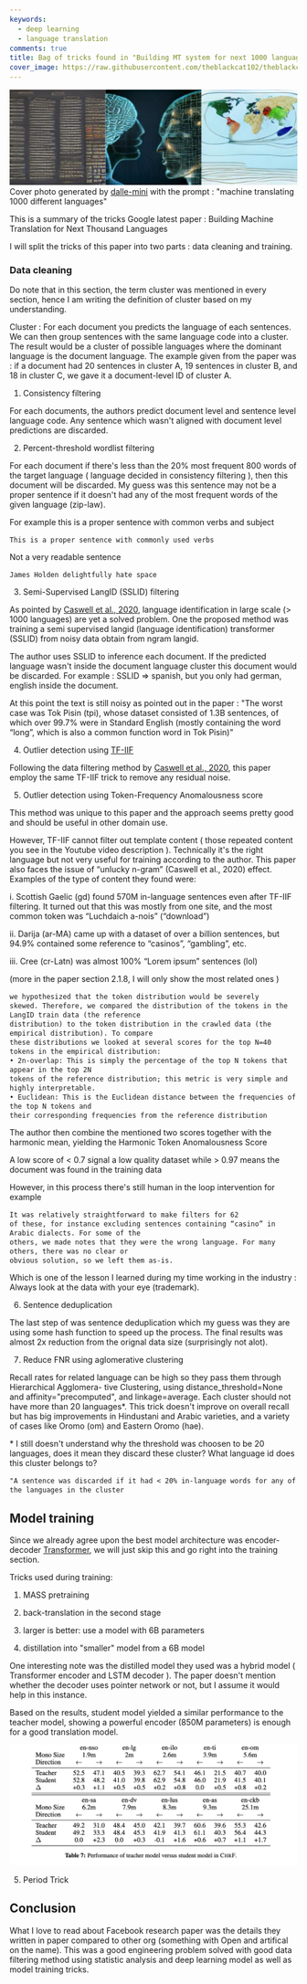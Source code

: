 ```yaml
---
keywords:
  - deep learning
  - language translation
comments: true
title: Bag of tricks found in "Building MT system for next 1000 languages"
cover_image: https://raw.githubusercontent.com/theblackcat102/theblackcat102.github.io/master/images/mt_1k_cover.png
---
```


![Cover photo generated by dalle-mini with the prompt : "machine translating 1000 different languages"](https://raw.githubusercontent.com/theblackcat102/theblackcat102.github.io/master/images/mt_1k_cover.png)
Cover photo generated by [dalle-mini](https://huggingface.co/spaces/dalle-mini/dalle-mini) with the prompt : "machine translating 1000 different languages"


This is a summary of the tricks Google latest paper : Building Machine Translation for Next Thousand Languages

I will split the tricks of this paper into two parts : data cleaning and training.


### Data cleaning

Do note that in this section, the term cluster was mentioned in every section, hence I am writing the definition of cluster based on my understanding.

Cluster : For each document you predicts the language of each sentences. We can then group sentences with the same language code into a cluster. The result would be a cluster of possible languages where the dominant language is the document language. The example given from the paper was : if a document had 20 sentences in cluster A, 19 sentences in cluster B, and 18 in cluster C, we gave it a document-level ID of cluster A.

1. Consistency filtering

For each documents, the authors predict document level and sentence level language code. Any sentence which wasn't aligned with document level predictions are discarded.


2. Percent-threshold wordlist filtering

For each document if there's less than the 20% most frequent 800 words of the target language ( language decided in consistency filtering ), then this document will be discarded. My guess was this sentence may not be a proper sentence if it doesn't had any of the most frequent words of the given language (zip-law).

For example this is a proper sentence with common verbs and subject

```
This is a proper sentence with commonly used verbs 
```

Not a very readable sentence

```
James Holden delightfully hate space 
```

3. Semi-Supervised LangID (SSLID) filtering

As pointed by [Caswell et al., 2020](https://arxiv.org/pdf/2010.14571.pdf), language identification in large scale (> 1000 languages) are yet a solved problem. One the proposed method was training a semi supervised langid (language identification) transformer (SSLID) from noisy data obtain from ngram langid.

The author uses SSLID to inference each document. If the predicted language wasn't inside the document language cluster this document would be discarded. For example : SSLID => spanish, but you only had german, english inside the document.

At this point the text is still noisy as pointed out in the paper : "The worst case was Tok Pisin (tpi), whose dataset consisted of 1.3B sentences, of which over 99.7% were in Standard English (mostly containing the word “long”, which is also a common function word in Tok Pisin)"

4. Outlier detection using [TF-IIF](https://github.com/google-research-datasets/TF-IDF-IIF-top100-wordlists)

Following the data filtering method by [Caswell et al., 2020](https://arxiv.org/pdf/2010.14571.pdf), this paper employ the same TF-IIF trick to remove any residual noise.

5. Outlier detection using Token-Frequency Anomalousness score

This method was unique to this paper and the approach seems pretty good and should be useful in other domain use.

However, TF-IIF cannot filter out template content ( those repeated content you see in the Youtube video description ). Technically it's the right language but not very useful for training according to the author. This paper also faces the issue of “unlucky n-gram” (Caswell et al., 2020) effect. Examples of the
type of content they found were:

i. Scottish Gaelic (gd) found 570M in-language sentences even after TF-IIF filtering. It turned
out that this was mostly from one site, and the most common token was “Luchdaich a-nois”
(“download”)

ii. Darija (ar-MA) came up with a dataset of over a billion sentences, but 94.9% contained
some reference to “casinos”, “gambling”, etc.

iii. Cree (cr-Latn) was almost 100% “Lorem ipsum” sentences (lol)

(more in the paper section 2.1.8, I will only show the most related ones )

```
we hypothesized that the token distribution would be severely
skewed. Therefore, we compared the distribution of the tokens in the LangID train data (the reference
distribution) to the token distribution in the crawled data (the empirical distribution). To compare
these distributions we looked at several scores for the top N=40 tokens in the empirical distribution:
• 2n-overlap: This is simply the percentage of the top N tokens that appear in the top 2N
tokens of the reference distribution; this metric is very simple and highly interpretable.
• Euclidean: This is the Euclidean distance between the frequencies of the top N tokens and
their corresponding frequencies from the reference distribution
```

The author then combine the mentioned two scores together with the harmonic mean, yielding the Harmonic Token Anomalousness Score

A low score of < 0.7 signal a low quality dataset while > 0.97 means the document was found in the training data

However, in this process there's still human in the loop intervention for example 

```
It was relatively straightforward to make filters for 62
of these, for instance excluding sentences containing “casino” in Arabic dialects. For some of the
others, we made notes that they were the wrong language. For many others, there was no clear or
obvious solution, so we left them as-is. 
```

Which is one of the lesson I learned during my time working in the industry : Always look at the data with your eye (trademark).

6. Sentence deduplication

The last step of was sentence deduplication which my guess was they are using some hash function to speed up the process. The final results was almost 2x reduction from the orignal data size (surprisingly not alot).

7. Reduce FNR using aglomerative clustering 

Recall rates for related language can be high so they pass them through Hierarchical Agglomera-
tive Clustering, using distance_threshold=None and affinity="precomputed", and
linkage=average. Each cluster should not have more than 20 languages*. This trick doesn't improve on overall recall but has big improvements in Hindustani and Arabic varieties, and a variety of cases like Oromo (om) and Eastern Oromo (hae).


\* I still doesn't understand why the threshold was choosen to be 20 languages, does it mean they discard these cluster? What language id does this cluster belongs to?

    "A sentence was discarded if it had < 20% in-language words for any of the languages in the cluster


## Model training

Since we already agree upon the best model architecture was encoder-decoder [Transformer](https://arxiv.org/abs/1706.03762), we will just skip this and go right into the training section.


Tricks used during training:

1. MASS pretraining

2. back-translation in the second stage

3. larger is better: use a model with 6B parameters

4. distillation into "smaller" model from a 6B model

One interesting note was the distilled model they used was a hybrid model ( Transformer encoder and LSTM decoder ). The paper doesn't mention whether the decoder uses pointer network or not, but I assume it would help in this instance.

Based on the results, student model yielded a similar performance to the teacher model, showing a powerful encoder (850M parameters) is enough for a good translation model.

![](https://raw.githubusercontent.com/theblackcat102/theblackcat102.github.io/master/images/mt_1k_teach_student_perf.png#center)


5. Period Trick

## Conclusion

What I love to read about Facebook research paper was the details they written in paper compared to other org (something with Open and artifical on the name). This was a good engineering problem solved with good data filtering method using statistic analysis and deep learning model as well as model training tricks.



